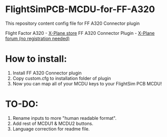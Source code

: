 # FlightSimPCB-MCDU-for-FF-A320
This repository content config file for FF A320 Connector plugin

Flight Factor A320 - [X-Plane store](http://store.x-plane.org/A320-Ultimate_p_688.html) 
FF A320 Connector Plugin - [X-Plane forum (no registration needed)](https://forums.x-plane.org/index.php?/forums/topic/133133-a320-connector-plugin-joystick-mappings-commands-datarefs-winmac/) 

# How to install:

1. Install FF A320 Connector plugin 
2. Copy custom.cfg to installation folder of plugin
3. Now you can map all of your MCDU keys to your FlightSim PCB MCDU!


# TO-DO:
1. Rename inputs to more "human readable format".
2. Add rest of MCDU1 & MCDU2 buttons.
3. Language correction for readme file.
